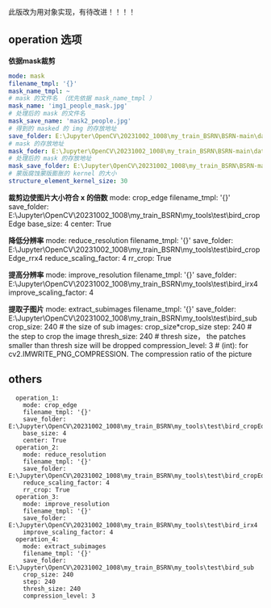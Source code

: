 此版改为用对象实现，有待改进！！！！


## operation 选项
**依据mask裁剪**
```yml
mode: mask
filename_tmpl: '{}'
mask_name_tmpl: ~
# mask 的文件名 （优先依据 mask_name_tmpl ）
mask_name: 'img1_people_mask.jpg'
# 处理后的 mask 的文件名
mask_save_name: 'mask2_people.jpg'
# 得到的 masked 的 img 的存放地址
save_folder: E:\Jupyter\OpenCV\20231002_1008\my_train_BSRN\BSRN-main\datasets\20231214_2\people_masked
# mask 的存放地址
mask_foder: E:\Jupyter\OpenCV\20231002_1008\my_train_BSRN\BSRN-main\datasets\20231214_2\mask
# 处理后的 mask 的存放地址
mask_save_folder: E:\Jupyter\OpenCV\20231002_1008\my_train_BSRN\BSRN-main\datasets\20231214_2\people_mask2 
# 蒙版腐蚀蒙版膨胀的 kernel 的大小
structure_element_kernel_size: 30
```

**裁剪边使图片大小符合 x 的倍数**
mode: crop_edge
filename_tmpl: '{}'
save_folder: E:\Jupyter\OpenCV\20231002_1008\my_train_BSRN\my_tools\test\bird_cropEdge
base_size: 4
center: True

**降低分辨率**
mode: reduce_resolution
filename_tmpl: '{}'
save_folder: E:\Jupyter\OpenCV\20231002_1008\my_train_BSRN\my_tools\test\bird_cropEdge_rrx4
reduce_scaling_factor: 4
rr_crop: True

**提高分辨率**
mode: improve_resolution
filename_tmpl: '{}'
save_folder: E:\Jupyter\OpenCV\20231002_1008\my_train_BSRN\my_tools\test\bird_irx4
improve_scaling_factor: 4

**提取子图片**
mode: extract_subimages
filename_tmpl: '{}'
save_folder: E:\Jupyter\OpenCV\20231002_1008\my_train_BSRN\my_tools\test\bird_sub
crop_size: 240 # the size of sub images: crop_size*crop_size
step: 240 # the step to crop the image
thresh_size: 240 # thresh size， the patches smaller than thresh size will be dropped
compression_level: 3 # (int): for cv2.IMWRITE_PNG_COMPRESSION.  The compression ratio of the picture


## others

```
  operation_1:
    mode: crop_edge
    filename_tmpl: '{}'
    save_folder: E:\Jupyter\OpenCV\20231002_1008\my_train_BSRN\my_tools\test\bird_cropEdge
    base_size: 4
    center: True
  operation_2:
    mode: reduce_resolution
    filename_tmpl: '{}'
    save_folder: E:\Jupyter\OpenCV\20231002_1008\my_train_BSRN\my_tools\test\bird_cropEdge_rrx4
    reduce_scaling_factor: 4
    rr_crop: True
  operation_3:
    mode: improve_resolution
    filename_tmpl: '{}'
    save_folder: E:\Jupyter\OpenCV\20231002_1008\my_train_BSRN\my_tools\test\bird_irx4
    improve_scaling_factor: 4
  operation_4:
    mode: extract_subimages
    filename_tmpl: '{}'
    save_folder: E:\Jupyter\OpenCV\20231002_1008\my_train_BSRN\my_tools\test\bird_sub
    crop_size: 240
    step: 240
    thresh_size: 240
    compression_level: 3
```